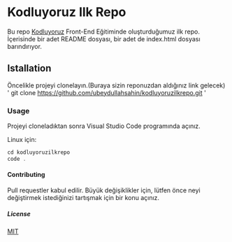 # Kodluyoruz Ilk Repo
Bu repo [Kodluyoruz](http://kodluyoruz.org) Front-End Eğitiminde oluşturduğumuz ilk repo. İçerisinde bir adet README dosyası, bir adet de index.html dosyası barındırıyor.

## Istallation
Öncelikle projeyi clonelayın.(Buraya sizin reponuzdan aldığınız link gelecek)
'
git clone https://github.com/ubeydullahsahin/kodluyoruzilkrepo.git
'
### Usage
Projeyi cloneladıktan sonra Visual Studio Code programında açınız.

Linux için:

```java
cd kodluyoruzilkrepo
code .

```
#### Contributing
Pull requestler kabul edilir. Büyük değişiklikler için, lütfen önce neyi değiştirmek istediğinizi tartışmak için bir konu açınız.

##### License

[MIT](https://choosealicense.com/licenses/mit/)
